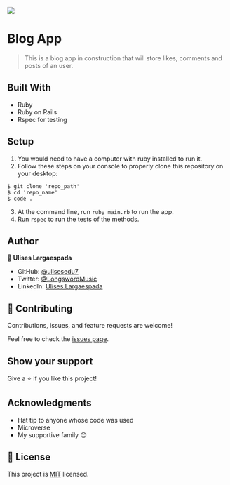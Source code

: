 ![](https://img.shields.io/badge/Microverse-blueviolet)
# Blog App

> This is a blog app in construction that will store likes, comments and posts of an user.

## Built With

- Ruby
- Ruby on Rails
- Rspec for testing

## Setup

1. You would need to have a computer with ruby installed to run it.
2. Follow these steps on your console to properly clone this repository on your desktop:

```
$ git clone 'repo_path'
$ cd 'repo_name'
$ code .
```

3. At the command line, run `ruby main.rb` to run the app.
4. Run `rspec` to run the tests of the methods.

## Author

👤 **Ulises Largaespada**

- GitHub: [@ulisesedu7](https://github.com/ulisesedu7)
- Twitter: [@LongswordMusic](https://twitter.com/LongswordMusic)
- LinkedIn: [Ulises Largaespada](https://www.linkedin.com/in/ulises-largaespada-45570b1a4/)

## 🤝 Contributing

Contributions, issues, and feature requests are welcome!

Feel free to check the [issues page](../../../issues/).

## Show your support

Give a ⭐️ if you like this project!

## Acknowledgments

- Hat tip to anyone whose code was used
- Microverse
- My supportive family 😊

## 📝 License

This project is [MIT](./LICENSE) licensed.